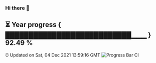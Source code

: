 ### Hi there 👋
⏳ Year progress { ███████████████████████████▁▁▁ } 92.49 %
---
⏰ Updated on Sat, 04 Dec 2021 13:59:16 GMT
![Progress Bar CI](https://github.com/liununu/liununu/workflows/Progress%20Bar%20CI/badge.svg)
